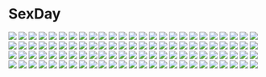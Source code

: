 # SexDay
![](https://konachan.com/image/34bbfbf3b4781a7fd78d7efd6f62abf7/Konachan.com%20-%20121345%20animal_ears%20brown_hair%20futatsuiwa_mamizou%20glasses%20houjuu_nue%20jpeg_artifacts%20lefthand%20short_hair%20touhou.jpg)
![](https://konachan.com/jpeg/fb834ef70f12e6e230f94fc145aa0257/Konachan.com%20-%20156498%20bicolored_eyes%20dress%20glasses%20long_hair%20north_abyssor%20original%20twintails.jpg)
![](https://konachan.com/jpeg/a0ab7f1fd3f8a018a95cff6dd178ad84/Konachan.com%20-%20123160%20bomi%20game_cg%20molamola_software%20omae_no_pantsu_wa_nani-iro_da%21%20shima_sako.jpg)
![](https://konachan.com/jpeg/9cba3a99fdee10a456ce40fde97ef8f4/Konachan.com%20-%20263775%20blonde_hair%20blue_eyes%20blush%20censored%20dress%20game_cg%20harvest_overray%20mikami_riria%20nironiro.jpg)
![](https://konachan.com/jpeg/78aadc3cdf86acf3e0ad69031fb67480/Konachan.com%20-%20257382%20ass%20barefoot%20black_hair%20fate_grand_order%20fate_%28series%29%20headdress%20ishtar_%28fate_grand_order%29%20long_hair%20red_eyes%20twintails%20waifu2x%20yuuki_%28yukinko-02727%29.jpg)
![](https://konachan.com/jpeg/92395ca6880bf07ff4d3824a22886fc1/Konachan.com%20-%20229371%20black_hair%20boots%20cape%20hat%20long_hair%20love_live%21_school_idol_project%20lpip%20orange_eyes%20shorts%20snow%20sonoda_umi%20waifu2x%20winter.jpg)
![](https://konachan.com/jpeg/575f1ddd788289735fbafca5af315f11/Konachan.com%20-%20119927%20blonde_hair%20breasts%20cleavage%20fate_stay_night%20fate_zero%20fate_%28series%29%20green_eyes%20machinosuke%20no_bra%20open_shirt%20panties%20saber%20underwear.jpg)
![](https://konachan.com/image/e1936d5daf15c4c40ff2b1a961edf1b6/Konachan.com%20-%20235914%20blonde_hair%20bow%20breasts%20brown_eyes%20brown_hair%20butterfly%20corset%20d.va%20headphones%20long_hair%20necklace%20nipples%20no_bra%20overwatch%20short_hair%20wings.jpg)
![](https://konachan.com/image/30eab0ec336a620ec8e1f4a757cd9d77/Konachan.com%20-%20211266%20close%20miyazono_kaori%20shigatsu_wa_kimi_no_uso%20siru%20white.jpg)
![](https://konachan.com/jpeg/57814d1873dabf4b704e91db9a9916ad/Konachan.com%20-%20146331%20book%20brown_eyes%20flat_chest%20game_cg%20kusunoki_kukune%20long_hair%20mitha%20nanawind%20school_uniform%20twintails%20white_hair%20yuyukana.jpg)
![](https://konachan.com/image/a8073c8f95aa08a3ec99b6c10a65adeb/Konachan.com%20-%20156952%20asagiri_shiori%20jpeg_artifacts%20kitashirakawa_tamako%20tamako_market.jpg)
![](https://konachan.com/image/dd707afa1560fc287b3b7db2bc7a4fa6/Konachan.com%20-%20130953%20dracu-riot%21%20gloves%20hat%20jpeg_artifacts%20long_hair%20muririn%20red_hair%20yarai_miu%20yuzusoft.jpg)
![](https://konachan.com/image/2778655390a00077a88d2f62c740104e/Konachan.com%20-%2020719%20animal%20cat%20empty_x_embryo%20kifune_mio%20kobuichi%20red_eyes%20red_hair%20yuzusoft.jpg)
![](https://konachan.com/image/495aa2ca46fc5ac48ec64b31b6f4ffac/Konachan.com%20-%20264134%20blush%20bondage%20breasts%20censored%20gloves%20green_eyes%20long_hair%20nipples%20panties%20panty_pull%20popo_oekaki%20pussy%20red_hair%20skirt%20spread_legs%20underwear.jpg)
![](https://konachan.com/image/daab3170736ca409efbebc9e68f27e7d/Konachan.com%20-%2093515%20blue_hair%20book%20brown_eyes%20original%20school_uniform%20short_hair%20torii_sumi.jpg)
![](https://konachan.com/jpeg/1d6d0e1b4caa3a406dbdbc92447e7a41/Konachan.com%20-%20176867%20breasts%20dengeki_hime%20katsuragi_ria%20marmalade%20naruse_hirofumi%20nipples%20panties%20purple_eyes%20red_hair%20scan%20topless%20underwear%20undressing.jpg)
![](https://konachan.com/jpeg/9d1628ca43d4ad8355095a94012db92e/Konachan.com%20-%2068346%20animal_ears%20arf%20fate_testarossa%20mahou_shoujo_lyrical_nanoha%20mahou_shoujo_lyrical_nanoha_the_movie_1st%20takamachi_nanoha%20thighhighs%20yuuno_scrya.jpg)
![](https://konachan.com/image/9d194a19b9ab049324a12507f51107e7/Konachan.com%20-%2093718%20aristocrat-y%20blue_eyes%20green_hair%20japanese_clothes%20kochiya_sanae%20long_hair%20miko%20touhou.jpg)
![](https://konachan.com/jpeg/8c443140b3de2804c6af89870c116102/Konachan.com%20-%20206292%20bikini%20blonde_hair%20breasts%20cleavage%20collar%20cropped%20green_eyes%20houtengeki%20leaves%20long_hair%20original%20pointed_ears%20ponytail%20swimsuit.jpg)
![](https://konachan.com/image/fc89efe360ea88d6de849f0492a62810/Konachan.com%20-%20186587%202girls%20angel%20breasts%20cleavage%20dark_skin%20demon%20elbow_gloves%20feathers%20gloves%20halo%20horns%20moutama%20original%20pointed_ears%20thighhighs%20wings.jpg)
![](https://konachan.com/jpeg/d2da099a1fbd02c7d75c940314b27e56/Konachan.com%20-%2062927%20blush%20dakko_shite_gyu%21%20glasses%20hotaro%20ibaramori_koyoi%20ibaramori_tobari%20kamitsurugi_ouka%20makurako%20morpheus%20panties%20thighhighs%20underwear%20wink.jpg)
![](https://konachan.com/image/5d83b73e606b86970cef58eef3fdaf96/Konachan.com%20-%20162477%20all_male%20blue_hair%20cape%20kamina%20male%20red_eyes%20sasetsu%20stars%20tagme%20tattoo%20tengen_toppa_gurren_lagann.jpg)
![](https://konachan.com/image/4fc2c608e8c519d9ead715ef8e2c518c/Konachan.com%20-%2013397%20blue_hair%20green_eyes%20izumi_konata%20lucky_star%20school_uniform.jpg)
![](https://konachan.com/image/6e461292aac2642e78564632378f2fd7/Konachan.com%20-%20149483%20animal%20bird%20blue_eyes%20dancho_%28dancyo%29%20flowers%20gray_hair%20loli%20original%20twintails.jpg)
![](https://konachan.com/jpeg/54827a3beb7884790cd15a5f2642b130/Konachan.com%20-%20113745%20armor%20blonde_hair%20long_hair%20pointed_ears%20weapon%20yamashita_shunya.jpg)
![](https://konachan.com/image/16cda5b9e313f8445f1eb8f4ae09b73a/Konachan.com%20-%2034396%20kitsu_chiri%20sayonara_zetsubou_sensei.jpg)
![](https://konachan.com/image/9edacf2ea996958c54318000666ac644/Konachan.com%20-%2076597%20angel_beats%21%20koi%20pajamas%20red_eyes%20tachibana_kanade%20yellow_eyes.jpg)
![](https://konachan.com/image/aa7a122f6e971bc8a25b7d8347c34caf/Konachan.com%20-%20283274%20barefoot%20close%20damao_yu%20original%20pantyhose.jpg)
![](https://konachan.com/image/f2adac70ba1b16a5fb5ae8a5bb752201/Konachan.com%20-%20245958%20ame_sagari%20animal%20bird%20building%20clouds%20kneehighs%20original%20school_uniform%20silhouette%20sunset%20tree%20water.jpg)
![](https://konachan.com/jpeg/893e2c9c88032222045a81413fca8ae4/Konachan.com%20-%20162140%20brown_hair%20byakudan_kagome%20green_eyes%20long_hair%20strawberry_panic%20teddy_bear%20transparent%20vector.jpg)
![](https://konachan.com/image/4400f88b9d0c9a9dd3c222dc132e3145/Konachan.com%20-%20167026%20bianca%20blonde_hair%20braids%20breasts%20collar%20dragon_quest%20dragon_quest_5%20nipples%20pink_poison.jpg)
![](https://konachan.com/image/378c53f6b0690a218f24bc1cfc308bce/Konachan.com%20-%20138601%20bikini%20breasts%20demon%20koakuma%20pointed_ears%20red_hair%20swimsuit%20tail%20tan_lines%20touhou%20yamu_%28reverse_noise%29%20yellow_eyes.jpg)
![](https://konachan.com/jpeg/88ab173c66669553510801c377a4502c/Konachan.com%20-%20245780%20clouds%20dark%20grass%20headphones%20kneehighs%20original%20scenic%20school_uniform%20short_hair%20skirt%20sunset%20train%20water%20yuzua.jpg)
![](https://konachan.com/image/9f06968db3a65a207cfb850b4df6dae6/Konachan.com%20-%20146666%20animal_ears%20blue%20bunny_ears%20clouds%20dj_max%20dj_max_portable%20dress%20dusk_dawn%20short_hair%20sky%20suee%20water%20white_hair.jpg)
![](https://konachan.com/jpeg/95deb2bcbca920c0ed2306962f604bbc/Konachan.com%20-%20173626%202girls%20blonde_hair%20blue_eyes%20blue_hair%20bow%20cirno%20dress%20fairy%20headdress%20muneyuki%20short_hair%20sunny_milk%20touhou%20white.jpg)
![](https://konachan.com/image/5c3cb5a7da89e4d6ae680cd5517f4b5b/Konachan.com%20-%20110122%20aoyagi_kanna%20blue_eyes%20blush%20brown_hair%20headphones%20koe_de_oshigoto%20school_uniform.jpg)
![](https://konachan.com/image/f63e01c3cdf11d7d2922414c9ab931f0/Konachan.com%20-%2032707%20tagme.jpg)
![](https://konachan.com/jpeg/5c5c40c5b6b028ee95c77d0348a42537/Konachan.com%20-%20205353%20dk_senie%20no_bra%20open_shirt%20panties%20stockings%20tagme%20thighhighs%20underwear%20white_hair.jpg)
![](https://konachan.com/jpeg/cf4dc0db5e2fb9e497cf2e61cf776cde/Konachan.com%20-%20208743%20breast_hold%20breasts%20censored%20fingering%20game_cg%20long_hair%20masturbation%20nipples%20nude%20ooba_kotoha%20pussy%20pussy_juice%20shimai_to_nau%20waffle%20wet.jpg)
![](https://konachan.com/jpeg/278dd60291ce32acfabcd256c25f0cb5/Konachan.com%20-%20275944%20bed%20blush%20breasts%20brown_hair%20censored%20craft_lawrence%20horo%20long_hair%20navel%20nipples%20penis%20pubic_hair%20pussy%20sex%20sketch%20tail%20tears%20wolfgirl.jpg)
![](https://konachan.com/image/fb5009f626f25a912f3665cc27eacf4a/Konachan.com%20-%207138%20gagraphic%20kiran%20logo%20maid%20watermark.jpg)
![](https://konachan.com/image/e293f5c5460f3f52cc9557747fd5b499/Konachan.com%20-%20115270%20hatsune_miku%20vocaloid.jpg)
![](https://konachan.com/image/6d03b8ed7abee5b53477ce25fe25d8c2/Konachan.com%20-%20112712%20blue_eyes%20flowers%20green_hair%20hat%20kanzaki_maguro%20shikieiki_yamaxanadu%20short_hair%20touhou.jpg)
![](https://konachan.com/jpeg/4a7c6778e1f46f2a8329cb5525141a3c/Konachan.com%20-%20138501%20barefoot%20black_hair%20blush%20gokou_ruri%20gradient%20ore_no_imouto_ga_konna_ni_kawaii_wake_ga_nai%20red_eyes%20smile_%28rz%29.jpg)
![](https://konachan.com/image/0cda8a6c948c0ec252a8154c42e3aa27/Konachan.com%20-%20115375%20breasts%20censored%20kokuhatsu_doutei_yarou%20nipples%20no_bra%20nopan%20open_shirt%20original%20pussy%20sex%20tears%20tie.jpg)
![](https://konachan.com/image/9fac5dab7671078b7b4930245beab84f/Konachan.com%20-%20126627%20clouds%20dress%20green_eyes%20original%20pink_hair%20ribbons%20scarf%20short_hair%20sky%20stars%20touto_seiro.jpg)
![](https://konachan.com/jpeg/a305548c1f1528d036f31ea7e200376c/Konachan.com%20-%20164692%203rd_eye%20bath%20bicolored_eyes%20black_hair%20censored%20game_cg%20gensou_no_idea%20long_hair%20panties%20penis%20sakaki_maki%20shinomori_rinon%20underwear.jpg)
![](https://konachan.com/jpeg/2f64269fca363fcd637d49c78e079ddd/Konachan.com%20-%20102486%20brown_eyes%20brown_hair%20game_cg%20nishimata_aoi%20sekai_seifuku_kanojo%20touno_sakurako.jpg)
![](https://konachan.com/jpeg/463a749b763188e7c8fcb20a18a066f9/Konachan.com%20-%20202103%20barefoot%20black_hair%20blue_eyes%20boots%20brown_hair%20drink%20long_hair%20male%20necklace%20nico_nico_singer%20original%20rahwia%20signed.jpg)
![](https://konachan.com/jpeg/a610b3fa558085986c172c235671b91c/Konachan.com%20-%20212547%20black_hair%20blush%20boku_wa_tomodachi_ga_sukunai%20dressing%20mikazuki_yozora%20no_bra%20open_shirt%20panties%20school_uniform%20short_hair%20tomose_shunsaku%20underwear.jpg)
![](https://konachan.com/image/ab3571f2f1e901843b9655b495c17939/Konachan.com%20-%20241869%20beach%20blonde_hair%20braids%20kneehighs%20love_live%21_sunshine%21%21%20ohara_mari%20papi_%28papiron100%29%20school_uniform%20short_hair%20signed%20skirt%20tears%20water%20yellow_eyes.jpg)
![](https://konachan.com/image/3a45dae3140a5a5a40fc3aca9b6979eb/Konachan.com%20-%20222369%20book%20nobody%20reflection%20scenic%20toufuji%20touken_ranbu.jpg)
![](https://konachan.com/image/d7044409a7273f990316e55c2e365395/Konachan.com%20-%20165326%20animal%20bird%20blue%20kamin%20original.jpg)
![](https://konachan.com/jpeg/03327c8495880fc65c2e30eb864c5580/Konachan.com%20-%20287116%20azur_lane%20bandage%20blush%20couch%20gloves%20hoodie%20hug%20long_hair%20panties%20ponytail%20red_eyes%20riichu%20skirt%20tie%20twintails%20underwear%20upskirt%20waifu2x%20wink.jpg)
![](https://konachan.com/jpeg/7b40d663bd37131d2243fdeb1d5c7ae3/Konachan.com%20-%20196295%20blue_eyes%20bow%20braids%20brown%20candy%20chocolate%20glasses%20gray_hair%20headdress%20izayoi_sakuya%20maid%20sniper%20touhou%20valentine.jpg)
![](https://konachan.com/image/16e838328dfde1a209227946cb03c07f/Konachan.com%20-%2037589%20dragon%20ghibli%20loli%20nigihayami_kohakunushi%20ogino_chihiro%20sen_to_chihiro_no_kamikakushi%20vector.jpg)
![](https://konachan.com/jpeg/a18019b4f3c414632a3afcbe44727896/Konachan.com%20-%2080900%20hong_meiling%20izayoi_sakuya%20mage%20maid%20patchouli_knowledge%20remilia_scarlet%20touhou%20vampire.jpg)
![](https://konachan.com/image/1cd31e8aaf6ef3493e6a074103a5044e/Konachan.com%20-%20130754%20ano_natsu_de_matteru%20blue_hair%20brown_hair%20flat_chest%20nipples%20school_uniform%20shouji_ayumu%20stockings%20tanigawa_kanna%20topless%20white%20yamano_remon%20yuri.jpg)
![](https://konachan.com/image/0af4e86d9ac3ef27923c3bbdcfb1e1c7/Konachan.com%20-%20222804%202girls%20animal%20bird%20boots%20chain%20crown%20danann%20gwendolyn%20hat%20odin_sphere%20spear%20velvet_%28odin_sphere%29%20weapon%20wings.jpg)
![](https://konachan.com/image/42abc657794773671189b9b016022ba3/Konachan.com%20-%20173815%20brown_hair%20camera%20gray%20loundraw%20original%20scarf.jpg)
![](https://konachan.com/jpeg/c03c976b07ae2b81897a10fb26c80253/Konachan.com%20-%20121545%20game_cg%20pulltop%20sanemaki_nozomi%20shinsei_ni_shite_okasubekarazu%20watari_masahito.jpg)
![](https://konachan.com/jpeg/6e7bf29fed1ff592f7e4d0cabf6f86e6/Konachan.com%20-%20104906%20f7%28eiki%29%20kagiyama_hina%20touhou.jpg)
![](https://konachan.com/image/271791d651168fb1695572e86f3ecd36/Konachan.com%20-%2023493%20tagme%20water.jpg)
![](https://konachan.com/jpeg/a03b10999ee996182dd3eddf46e4cb0b/Konachan.com%20-%2098982%20aogiri_kotono%20breasts%20brown_hair%20canvas_4%20cleavage%20game_cg%20green_eyes%20kannon_ouji%20konohana_madoka%20red_eyes%20saginomiya_tsumugi%20swimsuit%20wink.jpg)
![](https://konachan.com/image/057ff72ab54cc62d3ceff1b9fc9045c4/Konachan.com%20-%2075151%20brown_eyes%20brown_hair%20close%20godees%20misaka_mikoto%20monochrome%20short_hair%20to_aru_kagaku_no_railgun%20to_aru_majutsu_no_index.jpg)
![](https://konachan.com/image/a7d16b909ea92abdffb5bb324073781b/Konachan.com%20-%2056995%20animal_ears%20ayase_hazuki%20blonde_hair%20breasts%20bunnygirl%20long_hair%20panties%20ribbons%20swimsuit%20tail%20underwear.jpg)
![](https://konachan.com/jpeg/9503561aceeb660aa49be7953f75d416/Konachan.com%20-%20221048%20black_hood%20gloves%20kamezaemon%20nurse%20original.jpg)
![](https://konachan.com/image/5ca1df001d3b59b1f87836bbe3834c13/Konachan.com%20-%20119232%20amami_haruka%20blue_hair%20blush%20censored%20efyuru%20idolmaster%20kisaragi_chihaya%20nopan%20pussy%20yuri.jpg)
![](https://konachan.com/image/d087d83914bf7a20a2e271967a73558e/Konachan.com%20-%20203609%20bow%20brown_eyes%20brown_hair%20butterfly%20flowers%20hakurei_reimu%20instrument%20jan_%28lightdragoon%29%20japanese_clothes%20miko%20rose%20stairs%20torii%20touhou%20tree%20violin.jpg)
![](https://konachan.com/image/bb7017f55754664d5beb283d993b5c26/Konachan.com%20-%20234128%20black_hair%20blush%20book%20breasts%20headband%20kasumigaoka_utaha%20long_hair%20musha_sabu%20orange_eyes%20saenai_heroine_no_sodatekata%20school_uniform.jpg)
![](https://konachan.com/image/7adc4a490f19cf6dfa98e2b7690fe0f9/Konachan.com%20-%2095379%20animal_ears%20bow%20braids%20fang%20hat%20izayoi_sakuya%20katana%20konpaku_youmu%20maid%20myon%20red_eyes%20shoujo_ai%20sword%20tail%20tears%20touhou%20weapon%20wolfgirl%20zatoukujira.jpg)
![](https://konachan.com/image/cb24d316715f330799cb176dd255866d/Konachan.com%20-%20103794%20animal%20cat%20clouds%20landscape%20scenic%20sky%20sunset%20tagme.jpg)
![](https://konachan.com/image/c1215706cbe1850b006fe83815f69823/Konachan.com%20-%20149119%20aqua_eyes%20blonde_hair%20boku_wa_tomodachi_ga_sukunai%20breasts%20cait%20cleavage%20kashiwazaki_sena%20long_hair%20maid%20twintails.jpg)
![](https://konachan.com/jpeg/19a64b92c098e8bcd6542ef3c5fa0e3d/Konachan.com%20-%20260464%20brown_hair%20card_captor_sakura%20clouds%20crown%20dress%20flowers%20gloves%20green_eyes%20kinomoto_sakura%20petals%20reflection%20short_hair%20sky%20tagme_%28artist%29%20wand%20water.jpg)
![](https://konachan.com/image/21390495d583c9deb57943f9a7a7c5f6/Konachan.com%20-%2040863%20little_busters%21%20na-ga%20noumi_kudryavka.jpg)
![](https://konachan.com/jpeg/7e4c85eca557136c113989a46aa44015/Konachan.com%20-%20242582%20anitore%21_ex%20bikini%20black_hair%20blue_eyes%20blush%20breasts%20brown_eyes%20brown_hair%20cleavage%20glasses%20gray_hair%20group%20long_hair%20navel%20scan%20short_hair%20swimsuit.jpg)
![](https://konachan.com/image/8117487c2f6ebd70825d5d7282bc6189/Konachan.com%20-%2089974%20book%20brown_eyes%20brown_hair%20dress%20long_hair%20moka._tapioka%20original%20pantyhose%20tattoo.jpg)
![](https://konachan.com/jpeg/1840fbe9fa4202066188ce7c62c50c40/Konachan.com%20-%20163223%20blush%20cameltoe%20chu_chu_idol%20chua_churam%20cross%20dengeki_hime%20nipple_slip%20nipples%20ozawa_akifumi%20panties%20pink_hair%20underwear%20unisonshift%20wet.jpg)
![](https://konachan.com/image/21aa8703e3ac081b038caec28bd59c71/Konachan.com%20-%20132234%202girls%20akemi_homura%20black_hair%20glasses%20gun%20kaname_madoka%20long_hair%20motorcycle%20pink_hair%20ribbons%20school_uniform%20thighhighs%20twintails%20weapon.jpg)
![](https://konachan.com/jpeg/30531514ccd749604cff6e42448530a7/Konachan.com%20-%2061341%20chitose_kiiro%20hatsune_miku%20vocaloid%20white.jpg)
![](https://konachan.com/jpeg/31ac17f52b3f6e8cec29b2735772b76c/Konachan.com%20-%20179693%20black_hair%20bodysuit%20brown_hair%20gun%20kriss_sison%20mecha%20original%20short_hair%20skull%20weapon%20yellow_eyes.jpg)
![](https://konachan.com/jpeg/6c73b51b2f3701b34c440739e28b65a7/Konachan.com%20-%2031264%20blood%20breasts%20censored%20cum%20game_cg%20lyrical_lyric%20marmalade%20mikeou%20nipples%20nude%20pussy%20spread_legs.jpg)
![](https://konachan.com/jpeg/8f4bba73ac6146311cdb4ee8af6a6202/Konachan.com%20-%20285785%20beach%20bikini%20brown_eyes%20brown_hair%20cherry%20drink%20food%20fruit%20shade%20short_hair%20shorts%20sunglasses%20swimsuit%20twintails%20undressing%20water%20watermark%20wristwear.jpg)
![](https://konachan.com/image/b1e91cfba96de19875dc27122ef7202c/Konachan.com%20-%20187221%20animal_ears%20bow%20braids%20brown_hair%20catgirl%20green_hair%20group%20hat%20kaenbyou_rin%20long_hair%20pink_hair%20red_hair%20reiuji_utsuho%20short_hair%20touhou%20tree.jpg)
![](https://konachan.com/image/95af044edf1cbb802dc677fc351b61f3/Konachan.com%20-%20297991%20apron%20ass%20gloves%20headdress%20long_hair%20original%20panties%20pantyhose%20pointed_ears%20skirt_lift%20slm%20tail%20underwear%20undressing%20white.jpg)
![](https://konachan.com/jpeg/7c3b52db3c02d31e77c729f1b84cb756/Konachan.com%20-%20256516%20alisa_southerncross%20blush%20brown_hair%20cum%20keroro_gunsou%20pantyhose%20red_eyes%20skirt%20tagme_%28artist%29%20twintails%20white.jpg)
![](https://konachan.com/image/b5fb0d95bcde0d155344fea0de195edd/Konachan.com%20-%2084466%20alice_margatroid%20doll%20mage%20magic%20north_abyssor%20shanghai_doll%20signed%20touhou.jpg)
![](https://konachan.com/image/8ed341a9cfb7c361fcba23d05b1a233c/Konachan.com%20-%20161247%20breasts%20cait%20horns%20long_hair%20nipples%20nude%20original%20purple_eyes%20pussy%20tail%20uncensored%20white_hair.jpg)
![](https://konachan.com/jpeg/4c441bf0d4422437f97cd6bdbf8f8a1f/Konachan.com%20-%20197221%20ajahweea%20blonde_hair%20dress%20garter%20hat%20long_hair%20original%20red_eyes%20thighhighs.jpg)
![](https://konachan.com/jpeg/cd314ec3fb0f2c8eb8e34e385147d36a/Konachan.com%20-%2076314%20blue_eyes%20bow%20dress%20food%20long_hair%20panties%20ribbons%20school_uniform%20thighhighs%20tinkle%20underwear%20white_hair%20winter.jpg)
![](https://konachan.com/jpeg/41f516ebb79a6a40293feb0cc313fa61/Konachan.com%20-%2034988%20blush%20breasts%20cleavage%20hinata_mutsuki%20pia_carrot%20sato_hina%20waitress.jpg)
![](https://konachan.com/image/1dca9da3c261447b20f926b0d957ed36/Konachan.com%20-%2038825%20censored%20futanari%20gouen_no_soleil%20skyfish%20tentacles.jpg)
![](https://konachan.com/jpeg/552f9dc85ed6b2253ef878e384229140/Konachan.com%20-%20132755%20dracu-riot%21%20game_cg%20hat%20long_hair%20muririn%20red_hair%20stockings%20yarai_miu%20yellow_eyes%20yuzusoft.jpg)
![](https://konachan.com/jpeg/a30e8ed1da59fb888b9ea34d41c2cdde/Konachan.com%20-%2020760%20fujiyoshi_harumi%20fuura_kafuka%20japanese_clothes%20kimono%20kimura_kaere%20otonashi_meru%20sayonara_zetsubou_sensei%20tsunetsuki_matoi.jpg)
![](https://konachan.com/image/3fe20dba121083df11fc2a56b35f13c4/Konachan.com%20-%2031626%20black_hair%20blonde_hair%20blue_eyes%20blue_hair%20blush%20favorite%20game_cg%20gray_hair%20kokonoka%20minahase_karin%20red_hair%20rindou_saki%20skirt%20yellow_eyes.jpg)
![](https://konachan.com/image/0e5b1aee7d75e10f44788c204b61a2da/Konachan.com%20-%20299696%20black_hair%20blood%20dark%20doitsu_no_kagaku%20mask%20original%20ponytail%20weapon.jpg)
![](https://konachan.com/image/b9b1a203da1af19479ec0939ef15dcf4/Konachan.com%20-%20203349%20hatsune_miku%20long_hair%20sakura_miku%20tagme_%28artist%29%20twintails%20vocaloid.jpg)
![](https://konachan.com/jpeg/a624e7176015b0319f434bf0adf1338c/Konachan.com%20-%20182535%20bed%20blue_eyes%20blue_hair%20breasts%20game_cg%20kirisame_yuu%20navel_honeybell%20nipples%20panties%20panty_pull%20striped_panties%20tanihara_natsuki%20underwear.jpg)
![](https://konachan.com/jpeg/8000349ef51b4c0bf7fa98a96ebe4580/Konachan.com%20-%20203694%20anti_%28untea9%29%20blonde_hair%20blue_eyes%20drink%20fang%20festival%20fireworks%20hat%20long_hair%20mask%20night%20summer%20twintails%20u-511_%28kancolle%29%20wristwear%20yukata.jpg)
![](https://konachan.com/image/27b81325e89d4d66c640940510ef0ebe/Konachan.com%20-%20301375%20ass%20blonde_hair%20bloomers%20blue_eyes%20blush%20cameltoe%20gym_uniform%20long_hair%20panties%20ribbons%20shimashima08123%20thighhighs%20tokyo_exe_girls%20underwear%20white.jpg)
